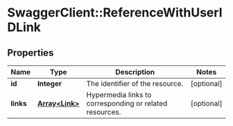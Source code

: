 # SwaggerClient::ReferenceWithUserIDLink

## Properties
Name | Type | Description | Notes
------------ | ------------- | ------------- | -------------
**id** | **Integer** | The identifier of the resource. | [optional] 
**links** | [**Array&lt;Link&gt;**](Link.md) | Hypermedia links to corresponding or related resources. | [optional] 

